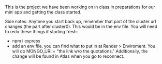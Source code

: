 This is the project we have been working on in class
in preparations for our mini app and getting the class started.

Side notes:
Anytime you start back up, remember that part of the cluster url changes (the part after cluster0). This would be in the env file. You will need to redo these things if starting fresh:
- npm i express
- add an env file. you can find what to put in at Render > Enviroment. You will do MONGO_URI = "the link w/o the quotations." Additionally, the change will be found in Atlas when you go to reconnect.
